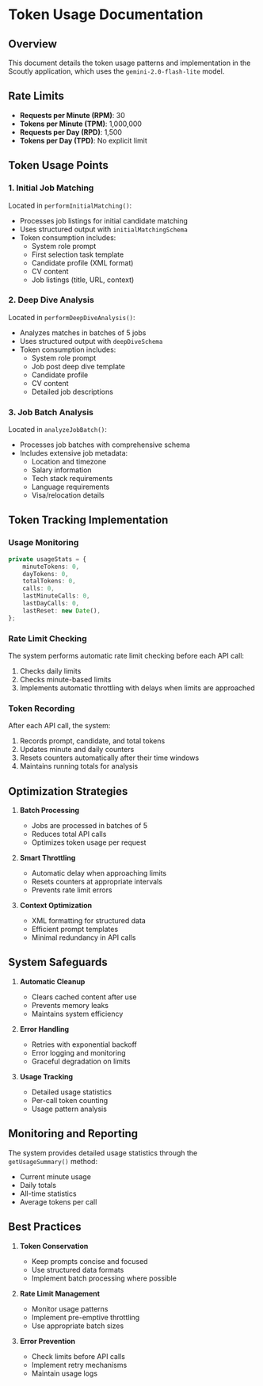 # Token Usage Documentation

## Overview

This document details the token usage patterns and implementation in the Scoutly application, which uses the `gemini-2.0-flash-lite` model.

## Rate Limits

- **Requests per Minute (RPM)**: 30
- **Tokens per Minute (TPM)**: 1,000,000
- **Requests per Day (RPD)**: 1,500
- **Tokens per Day (TPD)**: No explicit limit

## Token Usage Points

### 1. Initial Job Matching

Located in `performInitialMatching()`:

- Processes job listings for initial candidate matching
- Uses structured output with `initialMatchingSchema`
- Token consumption includes:
  - System role prompt
  - First selection task template
  - Candidate profile (XML format)
  - CV content
  - Job listings (title, URL, context)

### 2. Deep Dive Analysis

Located in `performDeepDiveAnalysis()`:

- Analyzes matches in batches of 5 jobs
- Uses structured output with `deepDiveSchema`
- Token consumption includes:
  - System role prompt
  - Job post deep dive template
  - Candidate profile
  - CV content
  - Detailed job descriptions

### 3. Job Batch Analysis

Located in `analyzeJobBatch()`:

- Processes job batches with comprehensive schema
- Includes extensive job metadata:
  - Location and timezone
  - Salary information
  - Tech stack requirements
  - Language requirements
  - Visa/relocation details

## Token Tracking Implementation

### Usage Monitoring

```typescript
private usageStats = {
    minuteTokens: 0,
    dayTokens: 0,
    totalTokens: 0,
    calls: 0,
    lastMinuteCalls: 0,
    lastDayCalls: 0,
    lastReset: new Date(),
};
```

### Rate Limit Checking

The system performs automatic rate limit checking before each API call:

1. Checks daily limits
2. Checks minute-based limits
3. Implements automatic throttling with delays when limits are approached

### Token Recording

After each API call, the system:

1. Records prompt, candidate, and total tokens
2. Updates minute and daily counters
3. Resets counters automatically after their time windows
4. Maintains running totals for analysis

## Optimization Strategies

1. **Batch Processing**

   - Jobs are processed in batches of 5
   - Reduces total API calls
   - Optimizes token usage per request

2. **Smart Throttling**

   - Automatic delay when approaching limits
   - Resets counters at appropriate intervals
   - Prevents rate limit errors

3. **Context Optimization**
   - XML formatting for structured data
   - Efficient prompt templates
   - Minimal redundancy in API calls

## System Safeguards

1. **Automatic Cleanup**

   - Clears cached content after use
   - Prevents memory leaks
   - Maintains system efficiency

2. **Error Handling**

   - Retries with exponential backoff
   - Error logging and monitoring
   - Graceful degradation on limits

3. **Usage Tracking**
   - Detailed usage statistics
   - Per-call token counting
   - Usage pattern analysis

## Monitoring and Reporting

The system provides detailed usage statistics through the `getUsageSummary()` method:

- Current minute usage
- Daily totals
- All-time statistics
- Average tokens per call

## Best Practices

1. **Token Conservation**

   - Keep prompts concise and focused
   - Use structured data formats
   - Implement batch processing where possible

2. **Rate Limit Management**

   - Monitor usage patterns
   - Implement pre-emptive throttling
   - Use appropriate batch sizes

3. **Error Prevention**
   - Check limits before API calls
   - Implement retry mechanisms
   - Maintain usage logs
